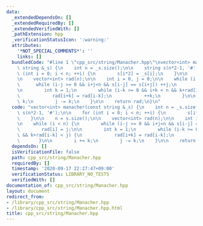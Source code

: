 ```yaml
---
data:
  _extendedDependsOn: []
  _extendedRequiredBy: []
  _extendedVerifiedWith: []
  _pathExtension: hpp
  _verificationStatusIcon: ':warning:'
  attributes:
    '*NOT_SPECIAL_COMMENTS*': ''
    links: []
  bundledCode: "#line 1 \"cpp_src/string/Manacher.hpp\"\nvector<int> manacher(const\
    \ string &_s) {\n    int n = _s.size();\n\n    string s(n*2-1, '#');\n\n    for\
    \ (int i = 0; i < n; ++i) {\n        s[i*2] = _s[i];\n    }\n\n    n = s.size();\n\
    \n    vector<int> rad(n);\n\n    int i = 0, j = 0;\n\n    while (i < n) {\n  \
    \      while (i-j >= 0 && i+j<n && s[i-j] == s[i+j]) ++j;\n        rad[i] = j;\n\
    \n        int k = 1;\n        while (i-k >= 0 && i+k < n && k+rad[i-k] < j) {\n\
    \            rad[i+k] = rad[i-k];\n            ++k;\n        }\n\n        i +=\
    \ k;\n        j -= k;\n    }\n\n    return rad;\n}\n"
  code: "vector<int> manacher(const string &_s) {\n    int n = _s.size();\n\n    string\
    \ s(n*2-1, '#');\n\n    for (int i = 0; i < n; ++i) {\n        s[i*2] = _s[i];\n\
    \    }\n\n    n = s.size();\n\n    vector<int> rad(n);\n\n    int i = 0, j = 0;\n\
    \n    while (i < n) {\n        while (i-j >= 0 && i+j<n && s[i-j] == s[i+j]) ++j;\n\
    \        rad[i] = j;\n\n        int k = 1;\n        while (i-k >= 0 && i+k < n\
    \ && k+rad[i-k] < j) {\n            rad[i+k] = rad[i-k];\n            ++k;\n \
    \       }\n\n        i += k;\n        j -= k;\n    }\n\n    return rad;\n}"
  dependsOn: []
  isVerificationFile: false
  path: cpp_src/string/Manacher.hpp
  requiredBy: []
  timestamp: '2020-09-17 22:27:47+09:00'
  verificationStatus: LIBRARY_NO_TESTS
  verifiedWith: []
documentation_of: cpp_src/string/Manacher.hpp
layout: document
redirect_from:
- /library/cpp_src/string/Manacher.hpp
- /library/cpp_src/string/Manacher.hpp.html
title: cpp_src/string/Manacher.hpp
---
```

